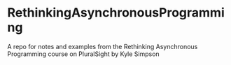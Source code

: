 # RethinkingAsynchronousProgramming
A repo for notes and examples from the Rethinking Asynchronous Programming course on PluralSight by Kyle Simpson
